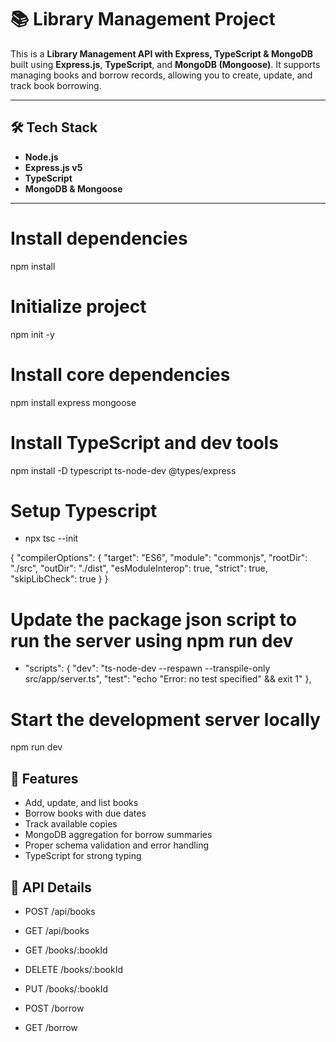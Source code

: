 # 📚 Library Management Project

This is a **Library Management API with Express, TypeScript & MongoDB** built using **Express.js**, **TypeScript**, and **MongoDB (Mongoose)**. It supports managing books and borrow records, allowing you to create, update, and track book borrowing.

---

## 🛠️ Tech Stack

- **Node.js**
- **Express.js v5**
- **TypeScript**
- **MongoDB & Mongoose**

---

# Install dependencies
npm install

# Initialize project
npm init -y

# Install core dependencies
npm install express mongoose

# Install TypeScript and dev tools
npm install -D typescript ts-node-dev @types/express

# Setup Typescript
- npx tsc --init

{
  "compilerOptions": {
    "target": "ES6",
    "module": "commonjs",
    "rootDir": "./src",
    "outDir": "./dist",
    "esModuleInterop": true,
    "strict": true,
    "skipLibCheck": true
  }
}

# Update the package json script to run the server using npm run dev
- "scripts": {
    "dev": "ts-node-dev --respawn --transpile-only src/app/server.ts",
    "test": "echo \"Error: no test specified\" && exit 1"
  },

# Start the development server locally
npm run dev


## 🚀 Features

- Add, update, and list books
- Borrow books with due dates
- Track available copies
- MongoDB aggregation for borrow summaries
- Proper schema validation and error handling
- TypeScript for strong typing


## 🚀 API Details

- POST /api/books

- GET /api/books 

- GET /books/:bookId

- DELETE /books/:bookId

- PUT /books/:bookId 

- POST /borrow 

- GET /borrow 